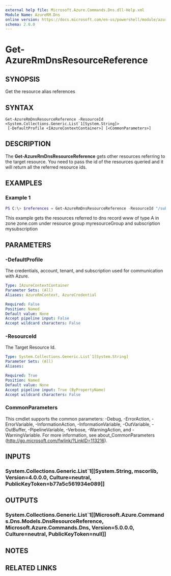 ```yaml
---
external help file: Microsoft.Azure.Commands.Dns.dll-Help.xml
Module Name: AzureRM.Dns
online version: https://docs.microsoft.com/en-us/powershell/module/azurerm.dns/get-azurermdnsresourcereference
schema: 2.0.0
---
```


# Get-AzureRmDnsResourceReference

## SYNOPSIS
Get the resource alias references

## SYNTAX

```
Get-AzureRmDnsResourceReference -ResourceId <System.Collections.Generic.List`1[System.String]>
 [-DefaultProfile <IAzureContextContainer>] [<CommonParameters>]
```

## DESCRIPTION
The **Get-AzureRmDnsResourceReference** gets other resources referring to the target resource.
You need to pass the id of the resources queried and it will return all the referred resource ids.

## EXAMPLES

### Example 1
```powershell
PS C:\> $references = Get-AzureRmDnsResourceReference -ResourceId "/subscriptions/mysubscription/resourceGroups/myresourceGroup/providers/Microsoft.Network/dnszones/zone.com/A/www"
```
This example gets the resources referred to dns record www of type A in zone zone.com under resource group myresourceGroup and subscription mysubscription

## PARAMETERS

### -DefaultProfile
The credentials, account, tenant, and subscription used for communication with Azure.

```yaml
Type: IAzureContextContainer
Parameter Sets: (All)
Aliases: AzureRmContext, AzureCredential

Required: False
Position: Named
Default value: None
Accept pipeline input: False
Accept wildcard characters: False
```

### -ResourceId
The Target Resource Id.

```yaml
Type: System.Collections.Generic.List`1[System.String]
Parameter Sets: (All)
Aliases:

Required: True
Position: Named
Default value: None
Accept pipeline input: True (ByPropertyName)
Accept wildcard characters: False
```

### CommonParameters
This cmdlet supports the common parameters: -Debug, -ErrorAction, -ErrorVariable, -InformationAction, -InformationVariable, -OutVariable, -OutBuffer, -PipelineVariable, -Verbose, -WarningAction, and -WarningVariable.
For more information, see about_CommonParameters (http://go.microsoft.com/fwlink/?LinkID=113216).

## INPUTS

### System.Collections.Generic.List`1[[System.String, mscorlib, Version=4.0.0.0, Culture=neutral, PublicKeyToken=b77a5c561934e089]]


## OUTPUTS

### System.Collections.Generic.List`1[[Microsoft.Azure.Commands.Dns.Models.DnsResourceReference, Microsoft.Azure.Commands.Dns, Version=5.0.0.0, Culture=neutral, PublicKeyToken=null]]


## NOTES

## RELATED LINKS
